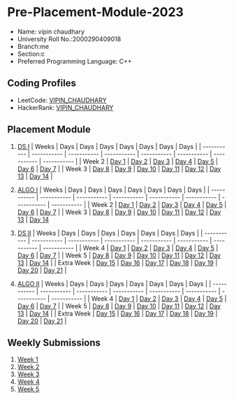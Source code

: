 # Pre-Placement-Module-2023

- Name: vipin chaudhary
- University Roll No.:2000290409018
- Branch:me
- Section:c
- Preferred Programming Language: C++

## Coding Profiles
- LeetCode: [VIPIN_CHAUDHARY](https://leetcode.com/VIPIN_CHAUDHARY/)
- HackerRank: [VIPIN_CHAUDHARY](https://www.hackerrank.com/vipinjaat61)

## Placement Module
1. [DS I](https://github.com/vipin16092000/Pre-Placement-Module-2023/tree/main/DS%20I)
    | Weeks | Days | Days | Days | Days | Days | Days | Days |
    | ----------- | ----------- | ----------- | ----------- | ----------- | ----------- | ----------- | ----------- | 
    | Week 2 | [Day 1](https://github.com/vipin16092000/Pre-Placement-Module-2023/tree/main/DS%20I/Day%201) | [Day 2](https://github.com/vipin16092000/Pre-Placement-Module-2023/tree/main/DS%20I/Day%202) | [Day 3](https://github.com/vipin16092000/Pre-Placement-Module-2023/tree/main/DS%20I/Day%203) | [Day 4](https://github.com/vipin16092000/Pre-Placement-Module-2023/tree/main/DS%20I/Day%204) | [Day 5](https://github.com/vipin16092000/Pre-Placement-Module-2023/tree/main/DS%20I/Day%205) | [Day 6](https://github.com/vipin16092000/Pre-Placement-Module-2023/tree/main/DS%20I/Day%206) | [Day 7](https://github.com/vipin16092000/Pre-Placement-Module-2023/tree/main/DS%20I/Day%207) |
    | Week 3 | [Day 8](https://github.com/vipin16092000/Pre-Placement-Module-2023/tree/main/DS%20I/Day%208) | [Day 9](https://github.com/vipin16092000/Pre-Placement-Module-2023/tree/main/DS%20I/Day%209) | [Day 10](https://github.com/vipin16092000/Pre-Placement-Module-2023/tree/main/DS%20I/Day%2010) | [Day 11](https://github.com/vipin16092000/Pre-Placement-Module-2023/tree/main/DS%20I/Day%2011) | [Day 12](https://github.com/vipin16092000/Pre-Placement-Module-2023/tree/main/DS%20I/Day%2012) | [Day 13](https://github.com/vipin16092000/Pre-Placement-Module-2023/tree/main/DS%20I/Day%2013) | [Day 14](https://github.com/vipin16092000/Pre-Placement-Module-2023/tree/main/DS%20I/Day%2014) |
    
2. [ALGO I](https://github.com/vipin16092000/Pre-Placement-Module-2023/tree/main/ALGO%20I)
    | Weeks | Days | Days | Days | Days | Days | Days | Days |
    | ----------- | ----------- | ----------- | ----------- | ----------- | ----------- | ----------- | ----------- |
    | Week 2 | [Day 1](https://github.com/vipin16092000/Pre-Placement-Module-2023/tree/main/ALGO%20I/Day%201) | [Day 2](https://github.com/vipin16092000/Pre-Placement-Module-2023/tree/main/ALGO%20I/Day%202) | [Day 3](https://github.com/vipin16092000/Pre-Placement-Module-2023/tree/main/ALGO%20I/Day%203) | [Day 4](https://github.com/vipin16092000/Pre-Placement-Module-2023/tree/main/ALGO%20I/Day%204) | [Day 5](https://github.com/vipin16092000/Pre-Placement-Module-2023/tree/main/ALGO%20I/Day%205) | [Day 6](https://github.com/vipin16092000/Pre-Placement-Module-2023/tree/main/ALGO%20I/Day%206) | [Day 7](https://github.com/vipin16092000/Pre-Placement-Module-2023/tree/main/ALGO%20I/Day%207) |
    | Week 3 | [Day 8](https://github.com/vipin16092000/Pre-Placement-Module-2023/tree/main/ALGO%20I/Day%208) | [Day 9](https://github.com/vipin16092000/Pre-Placement-Module-2023/tree/main/ALGO%20I/Day%209) | [Day 10](https://github.com/vipin16092000/Pre-Placement-Module-2023/tree/main/ALGO%20I/Day%2010) | [Day 11](https://github.com/vipin16092000/Pre-Placement-Module-2023/tree/main/ALGO%20I/Day%2011) | [Day 12](https://github.com/vipin16092000/Pre-Placement-Module-2023/tree/main/ALGO%20I/Day%2012) | [Day 13](https://github.com/vipin16092000/Pre-Placement-Module-2023/tree/main/ALGO%20I/Day%2013) | [Day 14](https://github.com/vipin16092000/Pre-Placement-Module-2023/tree/main/ALGO%20I/Day%2014)  
    
3. [DS II](https://github.com/vipin16092000/Pre-Placement-Module-2023/tree/main/DS%20II)
    | Weeks | Days | Days | Days | Days | Days | Days | Days |
    | ----------- | ----------- | ----------- | ----------- | ----------- | ----------- | ----------- | ----------- |
    | Week 4 | [Day 1](https://github.com/vipin16092000/Pre-Placement-Module-2023/tree/main/DS%20II/Day%201) | [Day 2](https://github.com/vipin16092000/Pre-Placement-Module-2023/tree/main/DS%20II/Day%202) | [Day 3](https://github.com/vipin16092000/Pre-Placement-Module-2023/tree/main/DS%20II/Day%203) | [Day 4](https://github.com/vipin16092000/Pre-Placement-Module-2023/tree/main/DS%20II/Day%204) | [Day 5](https://github.com/vipin16092000/Pre-Placement-Module-2023/tree/main/DS%20II/Day%205) | [Day 6](https://github.com/vipin16092000/Pre-Placement-Module-2023/tree/main/DS%20II/Day%206) | [Day 7](https://github.com/vipin16092000/Pre-Placement-Module-2023/tree/main/DS%20II/Day%207) | 
    | Week 5 | [Day 8](https://github.com/vipin16092000/Pre-Placement-Module-2023/tree/main/DS%20II/Day%208) | [Day 9](https://github.com/vipin16092000/Pre-Placement-Module-2023/tree/main/DS%20II/Day%209) | [Day 10](https://github.com/vipin16092000/Pre-Placement-Module-2023/tree/main/DS%20II/Day%2010) | [Day 11](https://github.com/vipin16092000/Pre-Placement-Module-2023/tree/main/DS%20II/Day%2011) | [Day 12](https://github.com/vipin16092000/Pre-Placement-Module-2023/tree/main/DS%20II/Day%2012) | [Day 13](https://github.com/vipin16092000/Pre-Placement-Module-2023/tree/main/DS%20II/Day%2013) | [Day 14](https://github.com/vipin16092000/Pre-Placement-Module-2023/tree/main/DS%20II/Day%2014) |
    | Extra Week | [Day 15](https://github.com/vipin16092000/Pre-Placement-Module-2023/tree/main/DS%20II/Day%2015) | [Day 16](https://github.com/vipin16092000/Pre-Placement-Module-2023/tree/main/DS%20II/Day%2016) | [Day 17](https://github.com/vipin16092000/Pre-Placement-Module-2023/tree/main/DS%20II/Day%2017) | [Day 18](https://github.com/vipin16092000/Pre-Placement-Module-2023/tree/main/DS%20II/Day%2018) | [Day 19](https://github.com/vipin16092000/Pre-Placement-Module-2023/tree/main/DS%20II/Day%2019) | [Day 20](https://github.com/vipin16092000/Pre-Placement-Module-2023/tree/main/DS%20II/Day%2020) | [Day 21](https://github.com/vipin16092000/Pre-Placement-Module-2023/tree/main/DS%20II/Day%2021) |
    
4. [ALGO II](https://github.com/vipin16092000/Pre-Placement-Module-2023/tree/main/ALGO%20II)
    | Weeks | Days | Days | Days | Days | Days | Days | Days |
    | ----------- | ----------- | ----------- | ----------- | ----------- | ----------- | ----------- | ----------- |
    | Week 4 | [Day 1](https://github.com/vipin16092000/Pre-Placement-Module-2023/tree/main/ALGO%20II/Day%201) | [Day 2](https://github.com/vipin16092000/Pre-Placement-Module-2023/tree/main/ALGO%20II/Day%202) | [Day 3](https://github.com/vipin16092000/Pre-Placement-Module-2023/tree/main/ALGO%20II/Day%203) | [Day 4](https://github.com/vipin16092000/Pre-Placement-Module-2023/tree/main/ALGO%20II/Day%204) | [Day 5](https://github.com/vipin16092000/Pre-Placement-Module-2023/tree/main/ALGO%20II/Day%205) | [Day 6](https://github.com/vipin16092000/Pre-Placement-Module-2023/tree/main/ALGO%20II/Day%206) | [Day 7](https://github.com/vipin16092000/Pre-Placement-Module-2023/tree/main/ALGO%20II/Day%207) |
    | Week 5 | [Day 8](https://github.com/vipin16092000/Pre-Placement-Module-2023/tree/main/ALGO%20II/Day%208) | [Day 9](https://github.com/vipin16092000/Pre-Placement-Module-2023/tree/main/ALGO%20II/Day%209) | [Day 10](https://github.com/vipin16092000/Pre-Placement-Module-2023/tree/main/ALGO%20II/Day%2010) | [Day 11](https://github.com/vipin16092000/Pre-Placement-Module-2023/tree/main/ALGO%20II/Day%2011) | [Day 12](https://github.com/vipin16092000/Pre-Placement-Module-2023/tree/main/ALGO%20II/Day%2012) | [Day 13](https://github.com/vipin16092000/Pre-Placement-Module-2023/tree/main/ALGO%20II/Day%2013) | [Day 14](https://github.com/vipin16092000/Pre-Placement-Module-2023/tree/main/ALGO%20II/Day%2014) |
    | Extra Week | [Day 15](https://github.com/vipin16092000/Pre-Placement-Module-2023/tree/main/ALGO%20II/Day%2015) | [Day 16](https://github.com/vipin16092000/Pre-Placement-Module-2023/tree/main/ALGO%20II/Day%2016) | [Day 17](https://github.com/vipin16092000/Pre-Placement-Module-2023/tree/main/ALGO%20II/Day%2017) | [Day 18](https://github.com/vipin16092000/Pre-Placement-Module-2023/tree/main/ALGO%20II/Day%2018) | [Day 19](https://github.com/vipin16092000/Pre-Placement-Module-2023/tree/main/ALGO%20II/Day%2019) | [Day 20](https://github.com/vipin16092000/Pre-Placement-Module-2023/tree/main/ALGO%20II/Day%2020) | [Day 21](https://github.com/vipin16092000/Pre-Placement-Module-2023/tree/main/ALGO%20II/Day%2021) |

## Weekly Submissions
1. [Week 1](https://github.com/vipin16092000/Pre-Placement-Module-2023/tree/main/Weekly%20Submissions/Week%201)
2. [Week 2](https://github.com/vipin16092000/Pre-Placement-Module-2023/tree/main/Weekly%20Submissions/Week%202)
3. [Week 3](https://github.com/vipin16092000/Pre-Placement-Module-2023/tree/main/Weekly%20Submissions/Week%203)
4. [Week 4](https://github.com/vipin16092000/Pre-Placement-Module-2023/tree/main/Weekly%20Submissions/Week%204)
5. [Week 5](https://github.com/vipin16092000/Pre-Placement-Module-2023/tree/main/Weekly%20Submissions/Week%205)

